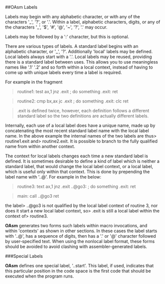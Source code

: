 ##OAsm Labels

 
 Labels may begin with any alphabetic character, or with any of the characters '\_', '?', or '.'.  Within a label, alphabetic characters, digits, or any of the characters '\_', '$', '\#', '@', '~', '?', '.' may occur.
 
 Labels may be followed by a ':' character, but this is optional.
 
 There are various types of labels.  A standard label begins with an alphabetic character, or '\_', '?'.  Additionally 'local' labels may be defined.  Local labels always start with a '.'.  Local labels may be reused, providing there is a standard label between uses.  This allows you to use meaningless names like '.1' '.2' and so forth within a local context, instead of having to come up with unique labels every time a label is required.
 
 For example in the fragment
 
> routine1:
>     test ax,1
>     jnz  .exit
>     ; do something
> .exit:
>     ret
 
> routine2:
>     cmp bx,ax
>     jc   .exit
>     ; do something
> .exit:
>     clc
>     ret
 
> .exit is defined twice, however, each definition follows a different standard label so the two definitions are actually different labels.
 
 Internally, each use of a local label does have a unique name, made up by concatenating the most recent standard label name with the local label name.  In the above example the internal names of the two labels are thus> routine1.exit and> routine2.exit.  It is possible to branch to the fully qualified name from within another context.
 
 The context for local labels changes each time a new standard label is defined.  It is sometimes desirable to define a kind of label which is neither a standard label, that would change the local label context, or a local label, which is useful only within that context.  This is done by prepending the label name with '..@'.  For example in the below:
 
 
> routine3:
>     text ax,1
>     jnz .exit
> ..@go3:
>     ; do something
> .exit:
>     ret
 
> main:
>     call ..@go3
>     ret
 
 the label> ..@go3 is not qualified by the local label context of routine 3, nor does it start a new local label context, so> .exit is still a local label within the context of> routine3.
 
 **OAsm** generates two forms such labels within macro invocations, and within 'contexts' as shown in other sections.  In these cases the label starts with '..@', has a sequence of digits, then has a '.' or '@' character followed by user-specified text.  When using the nonlocal label format, these forms should be avoided to avoid clashing with assembler-generated labels.


###Special Labels

 **OAsm** defines one special label, '..start'.  This label, if used, indicates that this particular position in the code space is the first code that should be executed when the program runs.
 
 
 